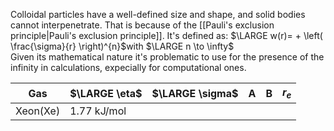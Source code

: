 Colloidal particles have a well-defined size and shape, and solid bodies cannot interpenetrate. That is because of the [[Pauli's exclusion principle|Pauli's exclusion principle]]. It's defined as:
$\LARGE w(r)= + \left( \frac{\sigma}{r}   \right)^{n}$with $\LARGE n \to \infty$   
Given its mathematical nature it's problematic to use for the presence of the infinity in calculations, expecially for computational ones. 



|Gas| $\LARGE \eta$|$\LARGE \sigma$|A|B|$r_{e}$|
|---|---|---|---|---|---|
|Xeon(Xe)|1.77 kJ/mol|